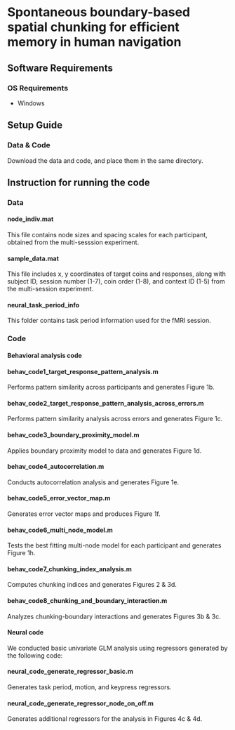 # Spontaneous boundary-based spatial chunking for efficient memory in human navigation

## Software Requirements
### OS Requirements
+ Windows

## Setup Guide
### Data & Code
Download the data and code, and place them in the same directory.

## Instruction for running the code
### Data
#### node_indiv.mat
This file contains node sizes and spacing scales for each participant, obtained from the multi-sesssion experiment.
#### sample_data.mat
This file includes x, y coordinates of target coins and responses, along with subject ID, session number (1-7), coin order (1-8), and context ID (1-5) from the multi-session experiment.
#### neural_task_period_info
This folder contains task period information used for the fMRI session.

### Code
#### Behavioral analysis code
#### behav_code1_target_response_pattern_analysis.m
Performs pattern similarity across participants and generates Figure 1b.
#### behav_code2_target_response_pattern_analysis_across_errors.m
Performs pattern similarity analysis across errors and generates Figure 1c.
#### behav_code3_boundary_proximity_model.m
Applies boundary proximity model to data and generates Figure 1d.
#### behav_code4_autocorrelation.m
Conducts autocorrelation analysis and generates Figure 1e.
#### behav_code5_error_vector_map.m
Generates error vector maps and produces Figure 1f.
#### behav_code6_multi_node_model.m
Tests the best fitting multi-node model for each participant and generates Figure 1h.
#### behav_code7_chunking_index_analysis.m
Computes chunking indices and generates Figures 2 & 3d.
#### behav_code8_chunking_and_boundary_interaction.m
Analyzes chunking-boundary interactions and generates Figures 3b & 3c.


#### Neural code
We conducted basic univariate GLM analysis using regressors generated by the following code:
#### neural_code_generate_regressor_basic.m
Generates task period, motion, and keypress regressors.
#### neural_code_generate_regressor_node_on_off.m
Generates additional regressors for the analysis in Figures 4c & 4d.
